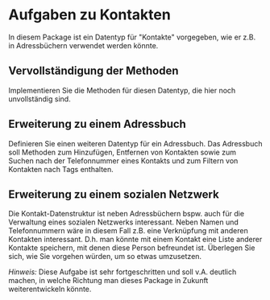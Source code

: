 # Aufgaben zu Kontakten

In diesem Package ist ein Datentyp für "Kontakte" vorgegeben,
wie er z.B. in Adressbüchern verwendet werden könnte.

## Vervollständigung der Methoden

Implementieren Sie die Methoden für diesen Datentyp, die hier noch unvollständig sind.

## Erweiterung zu einem Adressbuch

Definieren Sie einen weiteren Datentyp für ein Adressbuch.
Das Adressbuch soll Methoden zum Hinzufügen, Entfernen von Kontakten sowie zum Suchen
nach der Telefonnummer eines Kontakts und zum Filtern von Kontakten nach Tags enthalten.

## Erweiterung zu einem sozialen Netzwerk

Die Kontakt-Datenstruktur ist neben Adressbüchern bspw. auch für die Verwaltung eines
sozialen Netzwerks interessant. Neben Namen und Telefonnummern wäre in diesem Fall z.B. 
eine Verknüpfung mit anderen Kontakten interessant.
D.h. man könnte mit einem Kontakt eine Liste anderer Kontakte speichern, mit denen
diese Person befreundet ist.
Überlegen Sie sich, wie Sie vorgehen würden, um so etwas umzusetzen.

*Hinweis:* Diese Aufgabe ist sehr fortgeschritten und soll v.A. deutlich machen, in welche Richtung
man dieses Package in Zukunft weiterentwickeln könnte.
